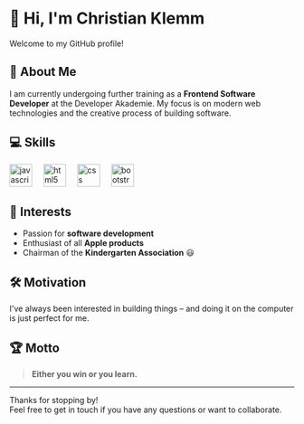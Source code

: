 # 👋 Hi, I'm Christian Klemm

Welcome to my GitHub profile!

## 🚀 About Me

I am currently undergoing further training as a **Frontend Software Developer** at the Developer Akademie. My focus is on modern web technologies and the creative process of building software.

## 💻 Skills

<div align="left">
  <img src="https://cdn.jsdelivr.net/gh/devicons/devicon/icons/javascript/javascript-original.svg" height="40" alt="javascript logo"  />
  <img width="12" />
  <img src="https://cdn.jsdelivr.net/gh/devicons/devicon/icons/html5/html5-original.svg" height="40" alt="html5 logo"  />
  <img width="12" />
  <img src="https://cdn.jsdelivr.net/gh/devicons/devicon/icons/css3/css3-original.svg" height="40" alt="css logo"  />
  <img width="12" />
  <img src="https://cdn.jsdelivr.net/gh/devicons/devicon/icons/bootstrap/bootstrap-original.svg" height="40" alt="bootstrap logo"  />
</div>

## 🍏 Interests

- Passion for **software development**
- Enthusiast of all **Apple products**
- Chairman of the **Kindergarten Association** &#128515;

## 🛠 Motivation

I've always been interested in building things – and doing it on the computer is just perfect for me.

## 🏆 Motto

> **Either you win or you learn.**

---

Thanks for stopping by!  
Feel free to get in touch if you have any questions or want to collaborate.
